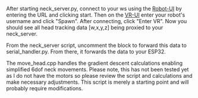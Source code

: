 After starting neck_server.py, connect to your ws using the [Robot-UI](https://robot-csyy.onrender.com) by entering the URL and clicking start. Then on the [VR-UI](https://spawn-vr.onrender.com) enter your robot's username and click "Spawn". After connecting, click "Enter VR". Now you should see all head tracking data [w,x,y,z] being proxied to your neck_server. 

From the neck_server script, uncomment the block to forward this data to serial_handler.py. From there, it forwards the data to your ESP32.

The move_head.cpp handles the gradient descent calculations enabling simplified 6dof neck movements. Please note, this has not been tested yet as I do not have the motors so please review the script and calculations and make necessary adjustments. This script is merely a starting point and will probably require modifications.
